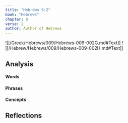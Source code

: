 ```yaml
---
title: "Hebrews 9:2"
book: "Hebrews"
chapter: 9
verse: 2
author: Author of Hebrews
---
```

![[/Greek/Hebrews/009/Hebrews-009-002G.md#Text]]
![[/Hebrew/Hebrews/009/Hebrews-009-002H.md#Text]]

## Analysis

#### Words

#### Phrases

#### Concepts

## Reflections
